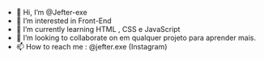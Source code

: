 - 👋 Hi, I’m @Jefter-exe
- 👀 I’m interested in  Front-End
- 🌱 I’m currently learning  HTML , CSS e  JavaScript
- 💞️ I’m looking to collaborate on  em qualquer projeto para aprender mais.
- 📫 How to reach me : @jefter.exe (Instagram)

<!---
Jefter-exe/Jefter-exe is a ✨ special ✨ repository because its `README.md` (this file) appears on your GitHub profile.
You can click the Preview link to take a look at your changes.
--->
